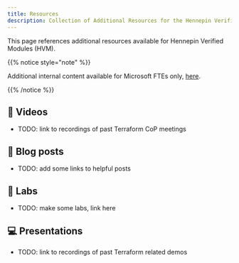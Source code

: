 ```yaml
---
title: Resources
description: Collection of Additional Resources for the Hennepin Verified Modules (HVM) program
---
```


This page references additional resources available for Hennepin Verified Modules (HVM).

{{% notice style="note" %}}

Additional internal content available for Microsoft FTEs only, [here](https://dev.azure.com/CSUSolEng/Azure%20Verified%20Modules/_wiki/wikis/HVM%20Internal%20Wiki/368/LevelUp).

{{% /notice %}}

## 🎥 Videos

- TODO: link to recordings of past Terraform CoP meetings

## 📔 Blog posts

- TODO: add some links to helpful posts

## 🔬 Labs

- TODO: make some labs, link here

## 💻 Presentations

- TODO: link to recordings of past Terraform related demos
